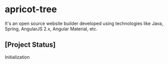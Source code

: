 # apricot-tree
It's an open source website builder developed using technologies like Java, Spring, AngularJS 2.x, Angular Material, etc.
## [Project Status]
Initialization
